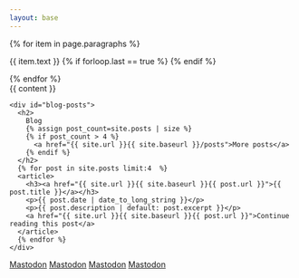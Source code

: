 ```yaml
---
layout: base
---
```


<main id="layout-homepage">
  <div id="layout-inner">
    {% for item in page.paragraphs %}
    <div class="lede-block">
      <p>{{ item.text }}
      {% if forloop.last == true %}
        <span class="icon-1"></span>
        <span class="icon-2"></span>
        <span class="icon-3"></span>
      {% endif %}
      </p>
    </div>
    {% endfor %}
    <div id="graphic">
      <div id="block-1">
      </div>
    </div>
  </div>
  <section>
    <div id="homepage-detail">
      {{ content }}
    </div>

    <div id="blog-posts">
      <h2>
        Blog
        {% assign post_count=site.posts | size %}
        {% if post_count > 4 %}
          <a href="{{ site.url }}{{ site.baseurl }}/posts">More posts</a>
        {% endif %}
      </h2>
      {% for post in site.posts limit:4  %}
      <article>
        <h3><a href="{{ site.url }}{{ site.baseurl }}{{ post.url }}">{{ post.title }}</a></h3>
        <p>{{ post.date | date_to_long_string }}</p>
        <p>{{ post.description | default: post.excerpt }}</p>
        <a href="{{ site.url }}{{ site.baseurl }}{{ post.url }}">Continue reading this post</a>
      </article>
      {% endfor %}
    </div>
  </section>
</main>

<div id="layout-mastodon-verification">
  <a rel="me" href="https://mastodon.social/@rgarner">Mastodon</a>
  <a rel="me" href="https://fosstodon.org/@joxn">Mastodon</a>
  <a rel="me" href="https://union.place/@jointogether">Mastodon</a>
  <a rel="me" href="https://ruby.social/@tekin">Mastodon</a>
</div>
